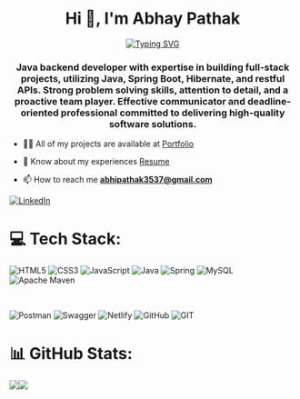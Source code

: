 <h1 align="center">Hi 👋, I'm Abhay Pathak</h1>

<p align="center">
  <a href="https://git.io/typing-svg"><img src="https://readme-typing-svg.demolab.com?font=Fira+Code&size=24&pause=1000&color=F75C7E&center=true&width=435&lines=Java+Backend+Developer;Full-Stack+Web+Developer" alt="Typing SVG" /></a>
</p>

<h3 align="center">Java backend developer with expertise in building full-stack projects, utilizing Java, Spring Boot, Hibernate, and restful APIs. Strong problem solving skills, attention to detail, and a proactive team player. Effective communicator and deadline-oriented professional committed to delivering high-quality software solutions.</h3>

- 👨‍💻 All of my projects are available at [Portfolio](https://abhipathak1.github.io/)

- 📄 Know about my experiences [Resume](https://drive.google.com/uc?export=download&id=1L1wzxDdw63ikYNVvlOrrOWnI-Hbm_NXD) 

- 📫 How to reach me **abhipathak3537@gmail.com**

[![LinkedIn](https://img.shields.io/badge/LinkedIn-%230077B5.svg?logo=linkedin&logoColor=white)](https://linkedin.com/in/https://www.linkedin.com/in/abhay-pathak-824070257/) 

# 💻 Tech Stack:

![HTML5](https://img.shields.io/badge/html5-%23E34F26.svg?style=for-the-badge&logo=html5&logoColor=white)
![CSS3](https://img.shields.io/badge/css3-%231572B6.svg?style=for-the-badge&logo=css3&logoColor=white)
![JavaScript](https://img.shields.io/badge/javascript-%23323330.svg?style=for-the-badge&logo=javascript&logoColor=%23F7DF1E)
![Java](https://img.shields.io/badge/java-%23ED8B00.svg?style=for-the-badge&logo=java&logoColor=white) 
![Spring](https://img.shields.io/badge/spring-%236DB33F.svg?style=plastic&logo=spring&logoColor=white)
![MySQL](https://img.shields.io/badge/mysql-%2300f.svg?style=for-the-badge&logo=mysql&logoColor=white) 
![Apache Maven](https://img.shields.io/badge/Apache%20Maven-C71A36?style=plastic&logo=Apache%20Maven&logoColor=white) 

<br/>

![Postman](https://img.shields.io/badge/Postman-FF6C37?style=plastic&logo=postman&logoColor=white)
![Swagger](https://img.shields.io/badge/-Swagger-%23Clojure?style=plastic&logo=swagger&logoColor=white)
![Netlify](https://img.shields.io/badge/netlify-%23000000.svg?style=for-the-badge&logo=netlify&logoColor=#00C7B7)
![GitHub](https://img.shields.io/badge/GitHub-%23121011.svg?style=plastic&logo=github&logoColor=white)
![GIT](https://img.shields.io/badge/Git-fc6d26?style=plastic&logo=git&logoColor=white) 




# 📊 GitHub Stats:
![](https://github-readme-stats.vercel.app/api?username=abhipathak1&theme=dark&hide_border=false&include_all_commits=false&count_private=false)![](https://github-readme-streak-stats.herokuapp.com/?user=abhipathak1&theme=dark&hide_border=false)



